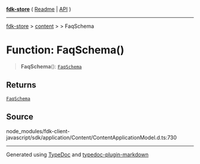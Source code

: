 [**fdk-store**](../../../README.md) ( [Readme](../../../README.md) \| [API](../../../API.md) )

---

[fdk-store](../../../API.md) > [content](../../README.md) > [<internal>](../README.md) > FaqSchema

# Function: FaqSchema()

> **FaqSchema**(): [`FaqSchema`](../type-aliases/type-alias.FaqSchema.md)

## Returns

[`FaqSchema`](../type-aliases/type-alias.FaqSchema.md)

## Source

node_modules/fdk-client-javascript/sdk/application/Content/ContentApplicationModel.d.ts:730

---

Generated using [TypeDoc](https://typedoc.org/) and [typedoc-plugin-markdown](https://www.npmjs.com/package/typedoc-plugin-markdown)
